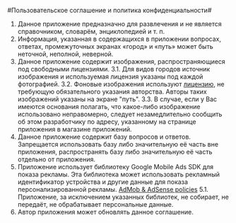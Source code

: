 #Пользовательское соглашение и политика конфиденциальности#
1. Данное приложение предназначно для развлечения и не является справочником, словарём, энциклопедией и т. п.
2. Информация, указанная в содержащихся в приложении вопросах, ответах, промежуточных экранах «город» и «путь» может быть неточной, неполной, неверной.
3. Данное приложение содержит изображения, распространяющиеся под свободными лицензиями.
3.1. Для видов городов источник изображения и используемая лицензия указаны под каждой фотографией.
3.2. Фоновые изображения используют [лицензию](https://www.pexels.com/ru-ru/photo-license/), не требующую обязательного указания авторства. Авторы таких изображений указаны на экране "путь".
3.3. В случае, если у Вас имеются основания полагать, что какое-либо изображение использовано неправомерно, следует незамедлительно сообщить об этом разработчику по адресу, указанному на странице приложения в магазине приложений.
4. Данное приложение содержит базу вопросов и ответов. Запрещается использовать базу либо значительную её часть вне приложения, распространять базу либо значительную её часть отдельно от приложения.
5. Приложение использует библиотеку Google Mobile Ads SDK для показа рекламы. Эта библиотека может использовать рекламный идентификатор устройства и другие данные для показа персонализированной рекламы.
[AdMob &amp; AdSense policies](https://support.google.com/admob/answer/6128543)
5.1. Приложение, за исключением указанных библиотек, не собирает, не передаёт, не обрабатывает персональные данные.
6. Автор приложения может обновлять данное соглашение.
